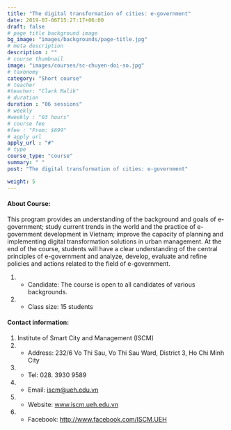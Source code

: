 ```yaml
---
title: "The digital transformation of cities: e-government"
date: 2019-07-06T15:27:17+06:00
draft: false
# page title background image
bg_image: "images/backgrounds/page-title.jpg"
# meta description
description : ""
# course thumbnail
image: "images/courses/sc-chuyen-doi-so.jpg"
# taxonomy
category: "Short course"
# teacher
#teacher: "Clark Malik"
# duration
duration : "06 sessions"
# weekly
#weekly : "03 hours"
# course fee
#fee : "From: $699"
# apply url
apply_url : "#"
# type
course_type: "course"
summary: " "
post: "The digital transformation of cities: e-government"

weight: 5
---
```


#### About Course:

This program provides an understanding of the background and goals of e-government; study current trends in the world and the practice of e-government development in Vietnam; improve the capacity of planning and implementing digital transformation solutions in urban management. At the end of the course, students will have a clear understanding of the central principles of e-government and analyze, develop, evaluate and refine policies and actions related to the field of e-government.

  
1. * Candidate: The course is open to all candidates of various backgrounds.
2. * Class size: 15 students

#### Contact information: 
1. Institute of Smart City and Management (ISCM)
2. * Address: 232/6 Vo Thi Sau, Vo Thi Sau Ward, District 3, Ho Chi Minh City
3. * Tel: 028. 3930 9589
3. * Email: iscm@ueh.edu.vn 
3. * Website: www.iscm.ueh.edu.vn
5. * Facebook: http://www.facebook.com/ISCM.UEH
